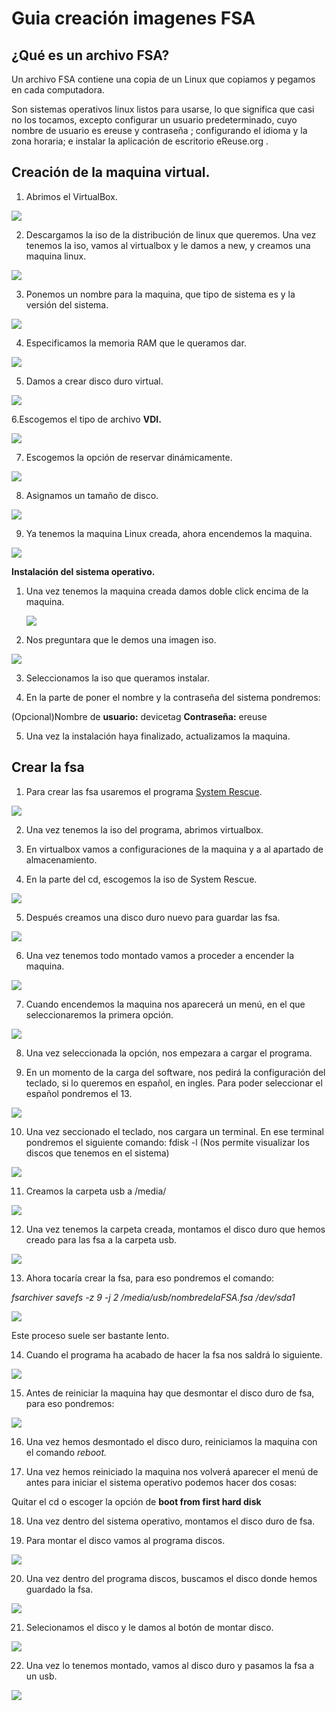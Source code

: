 # Guia creación imagenes FSA

## ¿Qué es un archivo FSA?

Un archivo FSA contiene una copia de un Linux que copiamos y pegamos en cada computadora.

Son sistemas operativos linux listos para usarse, lo que significa que casi no los tocamos, excepto configurar un usuario predeterminado, cuyo nombre de usuario es ereuse y contraseña ; configurando el idioma y la zona horaria; e instalar la aplicación de escritorio eReuse.org .

## Creación de la maquina virtual.

1. Abrimos el VirtualBox.

![](../../../.gitbook/assets/fsa-01.png)

 2. Descargamos la iso de la distribución de linux que queremos. Una vez tenemos la iso, vamos al virtualbox y le damos a new, y creamos una maquina linux.

![](../../../.gitbook/assets/pagina-linuxmint.png)

 3. Ponemos un nombre para la maquina, que tipo de sistema es y la versión del sistema.

![](../../../.gitbook/assets/fsa-03.png)

 4. Especificamos la memoria RAM que le queramos dar. 

![](../../../.gitbook/assets/fsa-04.png)

 5. Damos a crear disco duro virtual. 

![](../../../.gitbook/assets/fsa-05.png)

 6.Escogemos el tipo de archivo **VDI.**

![](../../../.gitbook/assets/fsa-06.png)

 7. Escogemos la opción de reservar dinámicamente.

![](../../../.gitbook/assets/fsa-07.png)

 8. Asignamos un tamaño de disco.

![](../../../.gitbook/assets/fsa-08.png)

 9. Ya tenemos la maquina Linux creada, ahora encendemos la maquina.

![](../../../.gitbook/assets/fsa-09.png)

**Instalación del sistema operativo.**

1. Una vez tenemos la maquina creada damos doble click encima de la maquina.

   ![](../../../.gitbook/assets/fsa-10.png)

2. Nos preguntara que le demos una imagen iso.

![](../../../.gitbook/assets/fsa-11.png)

 3. Seleccionamos la iso que queramos instalar.

4. En la parte de poner el nombre y la contraseña del sistema pondremos:

\(Opcional\)Nombre de **usuario:** devicetag **Contraseña:** ereuse 

5. Una vez la instalación haya finalizado, actualizamos la maquina.

## **Crear la fsa**

1. Para crear las fsa usaremos el programa [System Rescue](http://www.system-rescue-cd.org/Download/).

![](../../../.gitbook/assets/fsa-14.png)

 2. Una vez tenemos la iso del programa, abrimos virtualbox. 

3. En virtualbox vamos a configuraciones de la maquina y a al apartado de almacenamiento. 

4. En la parte del cd, escogemos la iso de System Rescue.

![](../../../.gitbook/assets/fsa-15.png)

 5. Después creamos una disco duro nuevo para guardar las fsa.

![](../../../.gitbook/assets/fsa-16.png)

 6. Una vez tenemos todo montado vamos a proceder a encender la maquina.

![](../../../.gitbook/assets/fsa-17.png)

 7. Cuando encendemos la maquina nos aparecerá un menú, en el que seleccionaremos la primera opción.

![](../../../.gitbook/assets/fsa-18.png)

 8. Una vez seleccionada la opción, nos empezara a cargar el programa. 

9. En un momento de la carga del software, nos pedirá la configuración del teclado, si lo queremos en español, en ingles. Para poder seleccionar el español pondremos el 13.

![](../../../.gitbook/assets/fsa-19.png)

 10. Una vez seccionado el teclado, nos cargara un terminal. En ese terminal pondremos el siguiente comando: fdisk -l \(Nos permite visualizar los discos que tenemos en el sistema\)

![](../../../.gitbook/assets/fsa-discos.png)

 11. Creamos la carpeta usb a /media/

![](../../../.gitbook/assets/fsa-21.png)

 12. Una vez tenemos la carpeta creada, montamos el disco duro que hemos creado para las fsa a la carpeta usb.

![](../../../.gitbook/assets/fsa-22.png)

 13. Ahora tocaría crear la fsa, para eso pondremos el comando: 

_fsarchiver savefs -z 9 -j 2 /media/usb/nombredelaFSA.fsa /dev/sda1_

![](../../../.gitbook/assets/fsa-23.png)

 Este proceso suele ser bastante lento. 

14. Cuando el programa ha acabado de hacer la fsa nos saldrá lo siguiente.

![](../../../.gitbook/assets/fsa-24.png)

 15. Antes de reiniciar la maquina hay que desmontar el disco duro de fsa, para eso pondremos:

![](../../../.gitbook/assets/fsa-25.png)

 16. Una vez hemos desmontado el disco duro, reiniciamos la maquina con el comando _reboot._

17. Una vez hemos reiniciado la maquina nos volverá aparecer el menú de antes para iniciar el sistema operativo podemos hacer dos cosas:

Quitar el cd o escoger la opción de **boot from first hard disk** 

18. Una vez dentro del sistema operativo, montamos el disco duro de fsa. 

19. Para montar el disco vamos al programa discos.

![](../../../.gitbook/assets/gestor-de-discos-p1.png)

20. Una vez dentro del programa discos, buscamos el disco donde hemos guardado la fsa.

![](../../../.gitbook/assets/gestor-de-discos-p3.png)

21. Selecionamos el disco y le damos al botón de montar disco.

![](../../../.gitbook/assets/gestor-de-discos-p4.png)

22. Una vez lo tenemos montado, vamos al disco duro y pasamos la fsa a un usb.

![](../../../.gitbook/assets/gestor-de-discos-p5.png)

